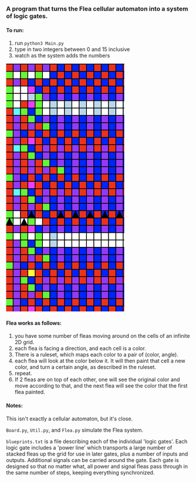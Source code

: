 ### A program that turns the Flea cellular automaton into a system of logic gates.

#### To run:
1. run `python3 Main.py`
2. type in two integers between 0 and 15 inclusive
3. watch as the system adds the numbers

![screenshot of running binary adder](images/screenshot2.png)


#### Flea works as follows:
1. you have some number of fleas moving around on the cells of an infinite 2D grid.
2. each flea is facing a direction, and each cell is a color.
3. There is a ruleset, which maps each color to a pair of (color, angle).
4. each flea will look at the color below it. It will then paint that cell a new color, and turn a certain angle, as described in the ruleset.
5. repeat.
6. If 2 fleas are on top of each other, one will see the original color and move according to that, and the next flea will see the color that the first flea painted.

#### Notes:
This isn't exactly a cellular automaton, but it's close.

`Board.py`, `Util.py`, and `Flea.py` simulate the Flea system.

`blueprints.txt` is a file describing each of the individual 'logic gates'.
Each logic gate includes a 'power line' which transports a large number of stacked fleas up the grid for use in later gates, plus a number of inputs and outputs. Additional signals can be carried around the gate. Each gate is designed so that no matter what, all power and signal fleas pass through in the same number of steps, keeping everything synchronized.